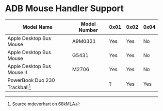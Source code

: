 # ADB Mouse Handler Support

| Model Name                      | Model Number | 0x01 | 0x02 | 0x04 |
| ------------------------------- | ------------ | ---- | ---- | ---- |
| Apple Desktop Bus Mouse         | A9M0331      | Yes  | Yes  | No   |
| Apple Desktop Bus Mouse         | G5431        | Yes  | Yes  | No   |
| Apple Desktop Bus Mouse II      | M2706        | Yes  | Yes  | No   |
| PowerBook Duo 230 Trackball[^1] |              | ?    | Yes  | Yes  |

[^1]: Source mdeverhart on 68kMLA
